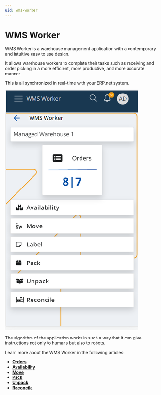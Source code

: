 ```yaml
---
uid: wms-worker
---
```


# WMS Worker

WMS Worker is a warehouse management application with a contemporary and intuitive easy to use design. 

It allows warehouse workers to complete their tasks such as receiving and order picking in a more efficient, more productive, and more accurate manner.

This is all synchronized in real-time with your ERP.net system.

![WMS Worker](pictures/wms-worker.png)

The algorithm of the application works in such a way that it can give instructions not only to humans but also to robots. 

Learn more about the WMS Worker in the following articles:

*	**[Orders](orders/index.md)**
*	**[Availability](availability.md)**
*	**[Move](move.md)**
*	**[Pack](pack.md)**
*	**[Unpack](unpack.md)**
*	**[Reconcile](reconcile.md)**
